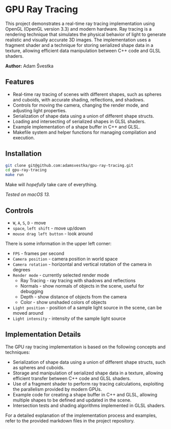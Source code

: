 # GPU Ray Tracing

This project demonstrates a real-time ray tracing implementation using OpenGL (OpenGL version 3.3) and modern hardware. Ray tracing is a rendering technique that simulates the physical behavior of light to generate realistic and visually accurate 3D images. The implementation uses a fragment shader and a technique for storing serialized shape data in a texture, allowing efficient data manipulation between C++ code and GLSL shaders.

**Author:** Adam Švestka

## Features

- Real-time ray tracing of scenes with different shapes, such as spheres and cuboids, with accurate shading, reflections, and shadows.
- Controls for moving the camera, changing the render mode, and adjusting light properties.
- Serialization of shape data using a union of different shape structs.
- Loading and intersecting of serialized shapes in GLSL shaders.
- Example implementation of a shape buffer in C++ and GLSL.
- Makefile system and helper functions for managing compilation and execution.

## Installation

```sh
git clone git@github.com:adamsvestka/gpu-ray-tracing.git
cd gpu-ray-tracing
make run
```

Make will *hopefully* take care of everything.

*Tested on macOS 13.*

## Controls

- `W`, `A`, `S`, `D` - move
- `space`, `left shift` - move up/down
- `mouse drag left button` - look around

There is some information in the upper left corner:
- `FPS` - frames per second
- `Camera position` - camera position in world space
- `Camera rotation` - horizontal and vertical rotation of the camera in degrees
- `Render mode` - currently selected render mode
  - Ray Tracing - ray tracing with shadows and reflections
  - Normals - show normals of objects in the scene, useful for debugging
  - Depth - show distance of objects from the camera
  - Color - show unshaded colors of objects
- `Light position` - position of a sample light source in the scene, can be moved around
- `Light intensity` - intensity of the sample light source

## Implementation Details

The GPU ray tracing implementation is based on the following concepts and techniques:

- Serialization of shape data using a union of different shape structs, such as spheres and cuboids.
- Storage and manipulation of serialized shape data in a texture, allowing efficient transfer between C++ code and GLSL shaders.
- Use of a fragment shader to perform ray tracing calculations, exploiting the parallelism provided by modern GPUs.
- Example code for creating a shape buffer in C++ and GLSL, allowing multiple shapes to be defined and updated in the scene.
- Intersection tests and shading algorithms implemented in GLSL shaders.

For a detailed explanation of the implementation process and examples, refer to the provided markdown files in the project repository.
